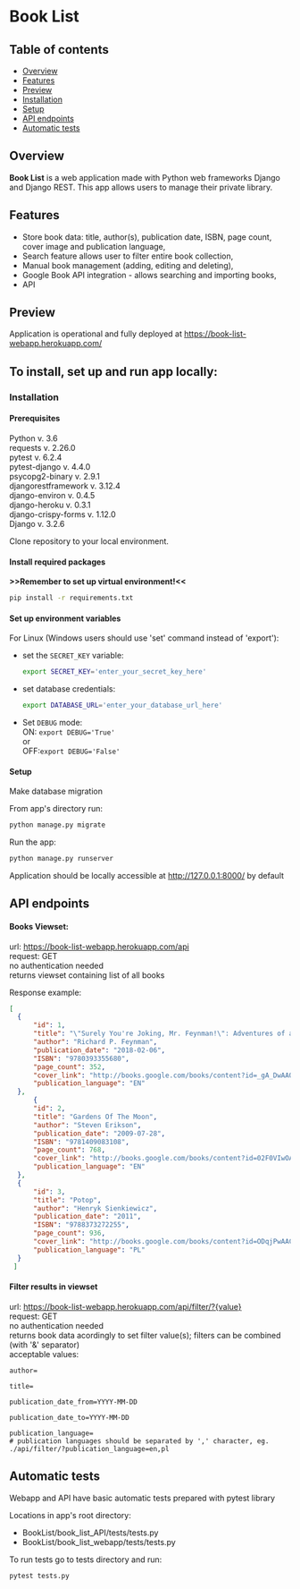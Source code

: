 # Book List

## Table of contents
* [Overview](#overview)
* [Features](#features)
* [Preview](#preview)  
* [Installation](#installation)
* [Setup](#setup)
* [API endpoints](#api-endpoints)
* [Automatic tests](#auto-tests)

<a name="overview"></a>
## Overview
**Book List** is a web application made with Python web frameworks Django and Django REST.
This app allows users to manage their private library.

<a name="main features"></a>
## Features

- Store book data: title, author(s), publication date, ISBN, page count, cover image and publication language,
- Search feature allows user to filter entire book collection,
- Manual book management (adding, editing and deleting),
- Google Book API integration - allows searching and importing books,
- API  

<a name="preview"></a>
## Preview
Application is operational and fully deployed at https://book-list-webapp.herokuapp.com/

## To install, set up and run app locally:
<a name="installation"></a>
### Installation

#### Prerequisites

Python v. 3.6\
requests v. 2.26.0\
pytest v. 6.2.4\
pytest-django v. 4.4.0\
psycopg2-binary v. 2.9.1\
djangorestframework v. 3.12.4\
django-environ v. 0.4.5\
django-heroku v. 0.3.1\
django-crispy-forms v. 1.12.0\
Django v. 3.2.6

Clone repository to your local environment.

#### Install required packages
**>>Remember to set up virtual environment!<<**

```bash
pip install -r requirements.txt
```

#### Set up environment variables

For Linux (Windows users should use 'set' command instead of 'export'):
- set the `SECRET_KEY` variable:
  ```bash 
  export SECRET_KEY='enter_your_secret_key_here'
  ```  

- set database credentials:
  ```bash
  export DATABASE_URL='enter_your_database_url_here'
  ``` 
  
- Set `DEBUG` mode:\
ON: `export DEBUG='True'`\
or\
OFF:`export DEBUG='False'`

<a name="setup"></a>
#### Setup

Make database migration

From app's directory run:
```bash
python manage.py migrate
```

Run the app:
```bash
python manage.py runserver
```
Application should be locally accessible at http://127.0.0.1:8000/ by default

<a name="api-endpoints"></a>
## API endpoints
#### Books Viewset:
  url: https://book-list-webapp.herokuapp.com/api \
  request: GET\
  no authentication needed\
  returns viewset containing list of all books 
  
  Response example:
  ```json
  [
    {
        "id": 1,
        "title": "\"Surely You're Joking, Mr. Feynman!\": Adventures of a Curious Character",
        "author": "Richard P. Feynman",
        "publication_date": "2018-02-06",
        "ISBN": "9780393355680",
        "page_count": 352,
        "cover_link": "http://books.google.com/books/content?id=_gA_DwAAQBAJ&printsec=frontcover&img=1&zoom=1&edge=curl&source=gbs_api",
        "publication_language": "EN"
    },
        {
        "id": 2,
        "title": "Gardens Of The Moon",
        "author": "Steven Erikson",
        "publication_date": "2009-07-28",
        "ISBN": "9781409083108",
        "page_count": 768,
        "cover_link": "http://books.google.com/books/content?id=02F0VIwOACsC&printsec=frontcover&img=1&zoom=1&edge=curl&source=gbs_api",
        "publication_language": "EN"
    },
    {
        "id": 3,
        "title": "Potop",
        "author": "Henryk Sienkiewicz",
        "publication_date": "2011",
        "ISBN": "9788373272255",
        "page_count": 936,
        "cover_link": "http://books.google.com/books/content?id=ODqjPwAACAAJ&printsec=frontcover&img=1&zoom=1&source=gbs_api",
        "publication_language": "PL"
    }
   ]
  ```

#### Filter results in viewset
  
  url: https://book-list-webapp.herokuapp.com/api/filter/?{value} \
  request: GET\
  no authentication needed\
  returns book data acordingly to set filter value(s); filters can be combined (with '&' separator) \
  acceptable values:
  ```
  author=
  ```
  ```
  title=
  ```
  ```
  publication_date_from=YYYY-MM-DD
  ```
  ```
  publication_date_to=YYYY-MM-DD
  ```
  ```
  publication_language=
  # publication languages should be separated by ',' character, eg. ./api/filter/?publication_language=en,pl
  ```

<a name="auto-tests"></a>
## Automatic tests

Webapp and API have basic automatic tests prepared with pytest library

Locations in app's root directory: 
- BookList/book_list_API/tests/tests.py
- BookList/book_list_webapp/tests/tests.py

To run tests go to tests directory and run:
```bash
pytest tests.py
```
